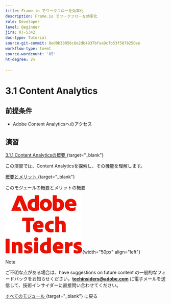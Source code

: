 ```yaml
---
title: Frame.io でワークフローを効率化
description: Frame.io でワークフローを効率化
role: Developer
level: Beginner
jira: KT-5342
doc-type: Tutorial
source-git-commit: 8ed0b38056c6e2db4937bfaa9cfb53f5878250ee
workflow-type: tm+mt
source-wordcount: '85'
ht-degree: 2%

---
```


# 3.1 Content Analytics

## 前提条件

- Adobe Content Analyticsへのアクセス

## 演習

[3.1.1 Content Analyticsの概要 ](./ex1.md){target="_blank"}

この演習では、Content Analyticsを探索し、その機能を理解します。

[ 概要とメリット ](./summary.md){target="_blank"}

このモジュールの概要とメリットの概要

![ 技術インサイダー ](./../../../../assets/images/techinsiders.png){width="50px" align="left"}

>[!NOTE]
>
>ご不明な点がある場合は、have suggestions on future content の一般的なフィードバックをお知らせください。**techinsiders@adobe.com** に電子メールを送信して、技術インサイダーに直接問い合わせてください。

[ すべてのモジュール ](./../../../../overview.md){target="_blank"} に戻る
